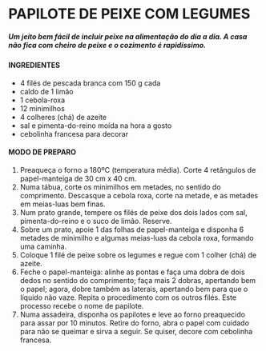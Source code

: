 # PAPILOTE DE PEIXE COM LEGUMES

##### Um jeito bem fácil de incluir peixe na alimentação do dia a dia. A casa não fica com cheiro de peixe e o cozimento é rapidíssimo.

#### INGREDIENTES

- 4 filés de pescada branca com 150 g cada
- caldo de 1 limão
- 1 cebola-roxa
- 12 minimilhos
- 4 colheres (chá) de azeite
- sal e pimenta-do-reino moída na hora a gosto
- cebolinha francesa para decorar

#### MODO DE PREPARO

1. Preaqueça o forno a 180ºC (temperatura média). Corte 4 retângulos de papel-manteiga de 30 cm x 40 cm.
2. Numa tábua, corte os minimilhos em metades, no sentido do comprimento. Descasque a cebola roxa, corte na metade, e as metades em meias-luas bem finas.
3. Num prato grande, tempere os filés de peixe dos dois lados com sal, pimenta-do-reino e o suco de limão. Reserve. 
4. Sobre um prato, apoie 1 das folhas de papel-manteiga e disponha 6 metades de minimilho e algumas meias-luas da cebola roxa, formando uma caminha. 
5. Coloque 1 filé de peixe sobre os legumes e regue com 1 colher (chá) de azeite. 
6. Feche o papel-manteiga: alinhe as pontas e faça uma dobra de dois dedos no sentido do comprimento; faça mais 2 dobras, apertando bem o papel; agora, dobre também as laterais, apertando bem para que o líquido não vaze. Repita o procedimento com os outros filés. Este processo recebe o nome de papilote. 
7. Numa assadeira, disponha os papilotes e leve ao forno preaquecido para assar por 10 minutos. Retire do forno, abra o papel com cuidado para não se queimar e sirva a seguir. Se quiser, decore com cebolinha francesa.
